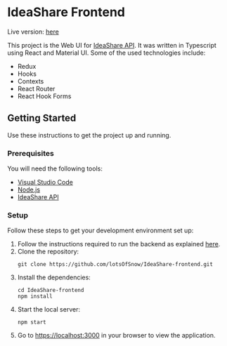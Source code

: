 # IdeaShare Frontend

Live version: [here](https://www.ideashare.mbugala.me/)

This project is the Web UI for [IdeaShare API](https://github.com/lotsOfSnow/IdeaShare-api). It was written in Typescript using React and Material UI. Some of the used technologies include:
* Redux
* Hooks
* Contexts
* React Router
* React Hook Forms

## Getting Started
Use these instructions to get the project up and running.

### Prerequisites
You will need the following tools:

* [Visual Studio Code](https://https://code.visualstudio.com/)
* [Node.js](https://nodejs.org/)
* [IdeaShare API](https://github.com/lotsOfSnow/IdeaShare-api)
### Setup
Follow these steps to get your development environment set up:
  1. Follow the instructions required to run the backend as explained [here](https://github.com/lotsOfSnow/IdeaShare-api).
  2. Clone the repository:
      ```
     git clone https://github.com/lotsOfSnow/IdeaShare-frontend.git
     ```
  3. Install the dependencies:
      ```
     cd IdeaShare-frontend
     npm install
     ```
  4. Start the local server:
     ```
     npm start
     ```
  5. Go to [https://localhost:3000](https://localhost:3000) in your browser to view the application.


